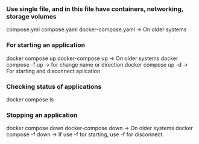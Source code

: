 ### Use single file, and in this file have containers, networking, storage volumes
compose.yml
compose.yaml
docker-compose.yaml -> On older systems

### For starting an application
docker compose up
docker-compose up -> On older systems
docker compose -f <yaml> up -> for change name or direction
docker compose up -d -> For starting and disconnect aplication

### Checking status of applications
docker compose ls

### Stopping an application
docker compose down
docker-compose down -> On older systems
docker compose -f <yaml> down -> If use -f for starting, use -f for disconnect.


